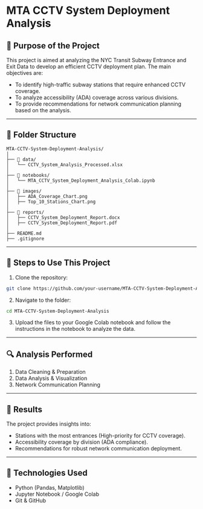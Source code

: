 # MTA CCTV System Deployment Analysis

## 📌 Purpose of the Project

This project is aimed at analyzing the NYC Transit Subway Entrance and Exit Data to develop an efficient CCTV deployment plan. The main objectives are:

- To identify high-traffic subway stations that require enhanced CCTV coverage.
- To analyze accessibility (ADA) coverage across various divisions.
- To provide recommendations for network communication planning based on the analysis.

---

## 📁 Folder Structure

```
MTA-CCTV-System-Deployment-Analysis/
│
├── 📂 data/                      
│   └── CCTV_System_Analysis_Processed.xlsx
│
├── 📂 notebooks/                 
│   └── MTA_CCTV_System_Deployment_Analysis_Colab.ipynb
│
├── 📂 images/                    
│   ├── ADA_Coverage_Chart.png
│   ├── Top_10_Stations_Chart.png
│
├── 📂 reports/                   
│   ├── CCTV_System_Deployment_Report.docx
│   ├── CCTV_System_Deployment_Report.pdf
│
├── README.md                    
├── .gitignore                   
```

---

## 📌 Steps to Use This Project

1. Clone the repository:
```bash
git clone https://github.com/your-username/MTA-CCTV-System-Deployment-Analysis.git
```

2. Navigate to the folder:
```bash
cd MTA-CCTV-System-Deployment-Analysis
```

3. Upload the files to your Google Colab notebook and follow the instructions in the notebook to analyze the data.

---

## 🔍 Analysis Performed

1. Data Cleaning & Preparation
2. Data Analysis & Visualization
3. Network Communication Planning

---

## 📌 Results

The project provides insights into:
- Stations with the most entrances (High-priority for CCTV coverage).
- Accessibility coverage by division (ADA compliance).
- Recommendations for robust network communication deployment.

---

## 📌 Technologies Used

- Python (Pandas, Matplotlib)
- Jupyter Notebook / Google Colab
- Git & GitHub
